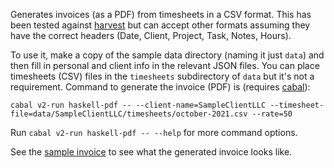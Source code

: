 Generates invoices (as a PDF) from timesheets in a CSV format.  This has been tested against [harvest](http://www.getharvest.com) but can accept other formats assuming they have the correct headers (Date, Client, Project, Task, Notes, Hours).  

To use it, make a copy of the sample data directory (naming it just `data`) and then fill in personal and client info in the relevant JSON files.  You can place timesheets (CSV) files in the `timesheets` subdirectory of `data` but it's not a requirement.  Command to generate the invoice (PDF) is (requires [cabal](https://www.haskell.org/cabal/)):

    cabal v2-run haskell-pdf -- --client-name=SampleClientLLC --timesheet-file=data/SampleClientLLC/timesheets/october-2021.csv --rate=50

Run `cabal v2-run haskell-pdf -- --help` for more command options.

See the [sample invoice](sample.pdf) to see what the generated invoice looks like.

